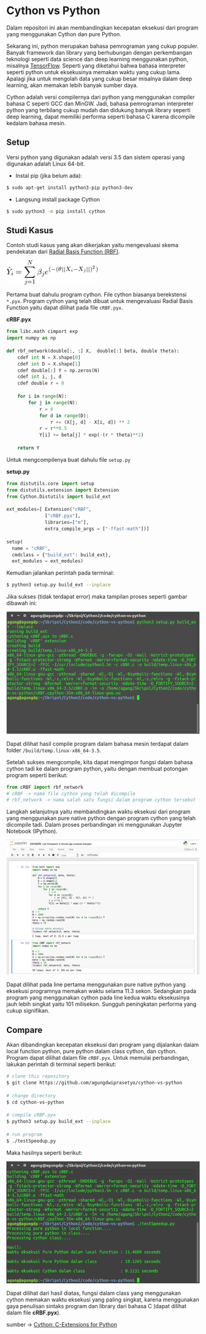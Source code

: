 # Cython vs Python

Dalam repositori ini akan membandingkan kecepatan eksekusi dari program yang menggunakan Cython dan pure Python.

Sekarang ini, python merupakan bahasa pemrograman yang cukup populer. Banyak framework dan library yang berhubungan dengan perkembangan teknologi seperti data science dan deep learning menggunakan python, misalnya [TensorFlow](https://www.tensorflow.org/). Seperti yang diketahui bahwa bahasa interpreter seperti python untuk eksekusinya memakan waktu yang cukup lama. Apalagi jika untuk mengolah data yang cukup besar misalnya dalam deep learning, akan memakan lebih banyak sumber daya.

Cython adalah versi compilernya dari python yang menggunakan compiler bahasa C seperti GCC dan MinGW. Jadi, bahasa pemrograman interpreter python yang terbilang cukup mudah dan didukung banyak library seperti deep learning, dapat memiliki performa seperti bahasa C karena dicompile kedalam bahasa mesin.


## Setup
Versi python yang digunakan adalah versi 3.5 dan sistem operasi yang digunakan adalah Linux 64-bit.

- Instal pip (jika belum ada):
```sh
$ sudo apt-get install python3-pip python3-dev
```
- Langsung install package Cython
```sh
$ sudo python3 -m pip install cython
```

## Studi Kasus
Contoh studi kasus yang akan dikerjakan yaitu mengevaluasi skema pendekatan dari [Radial Basis Function (RBF)](http://en.wikipedia.org/wiki/Radial_basis_function). 

![function](https://github.com/agungdwiprasetyo/cython-vs-python/raw/master/pic/rbf.png)

Pertama buat dahulu program cython. File cython biasanya berekstensi ```*.pyx```. Program cython yang telah dibuat untuk mengevaluasi Radial Basis Function yaitu dapat dilihat pada file ```cRBF.pyx```. 

**cRBF.pyx**
```python
from libc.math cimport exp 
import numpy as np

def rbf_network(double[:, :] X,  double[:] beta, double theta):
    cdef int N = X.shape[0]
    cdef int D = X.shape[1]
    cdef double[:] Y = np.zeros(N)
    cdef int i, j, d
    cdef double r = 0

    for i in range(N):
        for j in range(N):
            r = 0
            for d in range(D):
                r += (X[j, d] - X[i, d]) ** 2
            r = r**0.5
            Y[i] += beta[j] * exp(-(r * theta)**2)

    return Y
```

Untuk mengcompilenya buat dahulu file ```setup.py``` 

**setup.py**
```python
from distutils.core import setup
from distutils.extension import Extension
from Cython.Distutils import build_ext

ext_modules=[ Extension("cRBF",
              ["cRBF.pyx"],
              libraries=["m"],
              extra_compile_args = ["-ffast-math"])]

setup(
  name = "cRBF",
  cmdclass = {"build_ext": build_ext},
  ext_modules = ext_modules)
```

Kemudian jalankan perintah pada terminal:
```sh
$ python3 setup.py build_ext --inplace
```
Jika sukses (tidak terdapat error) maka tampilan proses seperti gambar dibawah ini:

![progress](https://github.com/agungdwiprasetyo/cython-vs-python/raw/master/pic/processbuild.png)

Dapat dilihat hasil compile program dalam bahasa mesin terdapat dalam folder ```/build/temp.linux-x86_64-3.5```.

Setelah sukses mengcompile, kita dapat mengimpor fungsi dalam bahasa cython tadi ke dalam program python, yaitu dengan membuat potongan program seperti berikut:
```python
from cRBF import rbf_network
# cRBF -> nama file cython yang telah dicompile
# rbf_network -> nama salah satu fungsi dalam program cython tersebut
```

Langkah selanjutnya yaitu membandingkan waktu eksekusi dari program yang menggunakan pure native python dengan program cython yang telah dicompile tadi. Dalam proses perbandingan ini menggunakan Jupyter Notebook (IPython). 

![console](https://github.com/agungdwiprasetyo/cython-vs-python/raw/master/pic/console.png)

Dapat dilihat pada line pertama menggunakan pure native python yang eksekusi programnya memakan waktu selama 11.3 sekon. Sedangkan pada program yang menggunakan cython pada line kedua waktu eksekusinya jauh lebih singkat yaitu 101 milisekon. Sungguh peningkatan performa yang cukup signifikan.

## Compare
Akan dibandingkan kecepatan eksekusi dari program yang dijalankan dalam local function python, pure python dalam class cython, dan cython. Program dapat dilihat dalam file ```cRBF.pyx```. Untuk memulai perbandingan, lakukan perintah di terminal seperti berikut:
```sh
# clone this repository
$ git clone https://github.com/agungdwiprasetyo/cython-vs-python

# change directory
$ cd cython-vs-python

# compile cRBF.pyx
$ python3 setup.py build_ext --inplace

# run program
$ ./testSpeedup.py
```

Maka hasilnya seperti berikut:

![console](https://github.com/agungdwiprasetyo/cython-vs-python/raw/master/pic/compare.png)

Dapat dilihat dari hasil diatas, fungsi dalam class yang menggunakan cython memakan waktu eksekusi yang paling singkat, karena menggunakan gaya penulisan sintaks program dan library dari bahasa C (dapat dilihat dalam file **cRBF.pyx**).

sumber -> [Cython: C-Extensions for Python](http://cython.org/)
